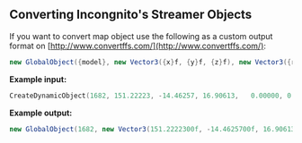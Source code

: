 Converting Incongnito's Streamer Objects
----------------------------------------

If you want to convert map object use the following as a custom output format on [http://www.convertffs.com/](http://www.convertffs.com/):

``` C#
new GlobalObject({model}, new Vector3({x}f, {y}f, {z}f), new Vector3({rx}f, {ry}f, {rz}f));
```

**Example input:**

``` C
CreateDynamicObject(1682, 151.22223, -14.46257, 16.90613,   0.00000, 0.00000, -148.67996);
```

**Example output:**

``` C#
new GlobalObject(1682, new Vector3(151.2222300f, -14.4625700f, 16.9061300f), new Vector3(0.0000000f, 0.0000000f, -148.6799600f));
```